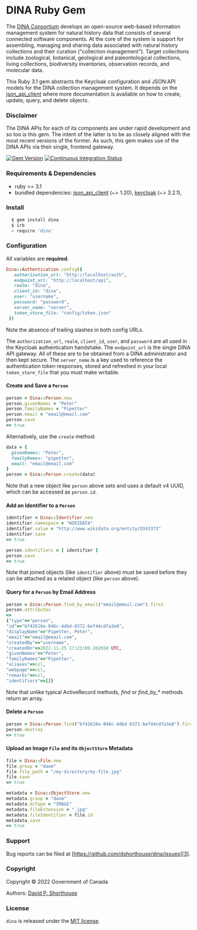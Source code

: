 # DINA Ruby Gem

The [DINA Consortium][1] develops an open-source web-based information management system for natural history data that consists of several connected software components. At the core of the system is support for assembling, managing and sharing data associated with natural history collections and their curation ("collection management"). Target collections include zoological, botanical, geological and paleontological collections, living collections, biodiversity inventories, observation records, and molecular data.

This Ruby 3.1 gem abstracts the Keycloak configuration and JSON:API models for the DINA collection management system. It depends on the [json_api_client][5] where more documentation is available on how to create, update, query, and delete objects.

### Disclaimer

The DINA APIs for each of its components are under rapid development and so too is this gem. The intent of the latter is to be as closely aligned with the most recent versions of the former. As such, this gem makes use of the DINA APIs via their single, frontend gateway.

[![Gem Version][8]][9]
[![Continuous Integration Status][6]][7]

### Requirements & Dependencies

- ruby >= 3.1
- bundled dependencies: [json_api_client][5] (\~> 1.20), [keycloak][10] (\~> 3.2.1),

### Install

```bash
  $ gem install dina
  $ irb
  > require 'dina'
```
### Configuration

All variables are **required**.

```ruby
Dina::Authentication.config({
   authorization_url: "http://localhost/auth",
   endpoint_url: "http://localhost/api",
   realm: "dina",
   client_id: "dina",
   user: "username",
   password: "password",
   server_name: "server",
   token_store_file: "config/token.json"
 })
```
Note the absence of trailing slashes in both config URLs.

The `authorization_url`, `realm`, `client_id`, `user`, and `password` are all used in the Keycloak authentication handshake. The `endpoint_url` is the single DINA API gateway. All of these are to be obtained from a DINA administrator and then kept secure. The `server_name` is a key used to reference the authentication token responses, stored and refreshed in your local `token_store_file` that you must make writable.

#### Create and Save a `Person`

```ruby
person = Dina::Person.new
person.givenNames = "Peter"
person.familyNames = "Pipetter"
person.email = "email@email.com"
person.save
=> true
```

Alternatively, use the `create` method:

```ruby
data = {
  givenNames: "Peter",
  familyNames: "pipetter",
  email: "email@email.com"
}
person = Dina::Person.create(data)
```

Note that a new object like `person` above sets and uses a default v4 UUID, which can be accessed as `person.id`.

#### Add an Identifier to a `Person`

```ruby
identifier = Dina::Identifier.new
identifier.namespace = "WIKIDATA"
identifier.value = "http://www.wikidata.org/entity/Q163373"
identifier.save
=> true

person.identifiers = [ identifier ]
person.save
=> true
```

Note that joined objects (like `identifier` above) must be saved before they can be attached as a related object (like `person` above).

#### Query for a `Person` by Email Address

```ruby
person = Dina::Person.find_by_email("email@email.com").first
person.attributes
=>
{"type"=>"person",                                                  
"id"=>"bf42616e-846c-4dbd-8372-bef44cdfa3e8",                      
"displayName"=>"Pipetter, Peter",                                  
"email"=>"email@email.com",                                        
"createdBy"=>"username",                                             
"createdOn"=>2022-11-25 17:23:09.262958 UTC,                       
"givenNames"=>"Peter",                                             
"familyNames"=>"Pipetter",                          
"aliases"=>nil,                                     
"webpage"=>nil,                                     
"remarks"=>nil,                                     
"identifiers"=>[]}
```

Note that unlike typical ActiveRecord methods, *find* or *find_by_\** methods return an array.

#### Delete a `Person`

```ruby
person = Dina::Person.find("bf42616e-846c-4dbd-8372-bef44cdfa3e8").first
person.destroy
=> true
```

#### Upload an Image `File` and its `ObjectStore` Metadata

```ruby
file = Dina::File.new
file.group = "daom"
file.file_path = "/my-directory/my-file.jpg"
file.save
=> true

metadata = Dina::ObjectStore.new
metadata.group = "daom"
metadata.dcType = "IMAGE"
metadata.fileExtension = ".jpg"
metadata.fileIdentifier = file.id
metadata.save
=> true
```

### Support

Bug reports can be filed at [https://github.com/dshorthouse/dina/issues][3].

### Copyright
Copyright © 2022 Government of Canada

Authors: [David P. Shorthouse][4]

### License

`dina` is released under the [MIT license][2].

[1]: https://dina-project.net/
[2]: http://www.opensource.org/licenses/MIT
[3]: https://github.com/dshorthouse/dina/issues
[4]: https://github.com/dshorthouse
[5]: https://github.com/JsonApiClient/json_api_client
[6]: https://github.com/dshorthouse/dina/actions/workflows/ruby.yml/badge.svg
[7]: https://github.com/dshorthouse/dina/actions
[8]: https://badgen.net/rubygems/v/dina/latest?cache=300
[9]: https://rubygems.org/gems/dina
[10]: https://github.com/imagov/keycloak
